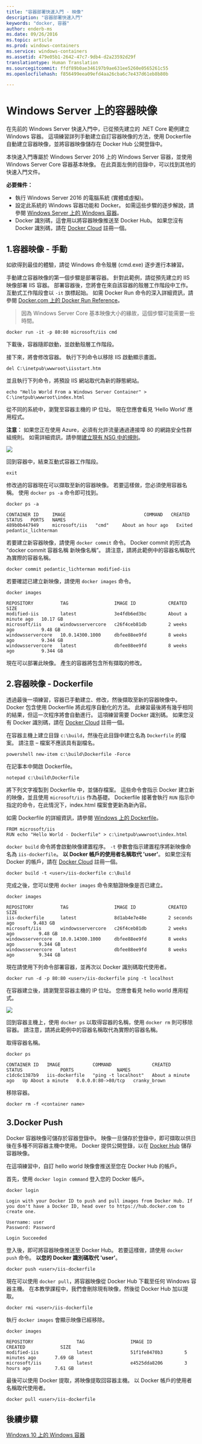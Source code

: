```yaml
---
title: "容器部署快速入門 - 映像"
description: "容器部署快速入門"
keywords: "docker, 容器"
author: enderb-ms
ms.date: 09/26/2016
ms.topic: article
ms.prod: windows-containers
ms.service: windows-containers
ms.assetid: 479e05b1-2642-47c7-9db4-d2a23592d29f
translationtype: Human Translation
ms.sourcegitcommit: ffdf89b0ae346197b9ae631ee5260e0565261c55
ms.openlocfilehash: f856499eea09efd4aa26cba6c7e437d61eb8b80b

---
```


# Windows Server 上的容器映像

在先前的 Windows Server 快速入門中，已從預先建立的 .NET Core 範例建立 Windows 容器。 這項練習詳列手動建立自訂容器映像的方法，使用 Dockerfile 自動建立容器映像，並將容器映像儲存在 Docker Hub 公開登錄中。

本快速入門專屬於 Windows Server 2016 上的 Windows Server 容器，並使用 Windows Server Core 容器基本映像。 在此頁面左側的目錄中，可以找到其他的快速入門文件。

**必要條件：**

- 執行 Windows Server 2016 的電腦系統 (實體或虛擬)。
- 設定此系統的 Windows 容器功能和 Docker。 如需這些步驟的逐步解說，請參閱 [Windows Server 上的 Windows 容器](./quick_start_windows_server.md)。
- Docker 識別碼，這會用以將容器映像推送至 Docker Hub。 如果您沒有 Docker 識別碼，請在 [Docker Cloud]( https://cloud.docker.com/) 註冊一個。

## 1.容器映像 - 手動

如欲得到最佳的體驗，請從 Windows 命令殼層 (cmd.exe) 逐步進行本練習。

手動建立容器映像的第一個步驟是部署容器。 針對此範例，請從預先建立的 IIS 映像部署 IIS 容器。 部署容器後，您將會在來自該容器的殼層工作階段中工作。 互動式工作階段會以 `-it` 旗標起始。 如需 Docker Run 命令的深入詳細資訊，請參閱 [Docker.com 上的 Docker Run Reference]( https://docs.docker.com/engine/reference/run/)。 

> 因為 Windows Server Core 基本映像大小的緣故，這個步驟可能需要一些時間。

```none
docker run -it -p 80:80 microsoft/iis cmd
```

下載後，容器隨即啟動，並啟動殼層工作階段。

接下來，將會修改容器。 執行下列命令以移除 IIS 啟動顯示畫面。

```none
del C:\inetpub\wwwroot\iisstart.htm
```

並且執行下列命令，將預設 IIS 網站取代為新的靜態網站。

```none
echo "Hello World From a Windows Server Container" > C:\inetpub\wwwroot\index.html
```

從不同的系統中，瀏覽至容器主機的 IP 位址。 現在您應會看見 ‘Hello World’ 應用程式。

**注意︰** 如果您正在使用 Azure，必須有允許流量通過連接埠 80 的網路安全性群組規則。 如需詳細資訊，請參閱[建立現有 NSG 中的規則]( https://azure.microsoft.com/en-us/documentation/articles/virtual-networks-create-nsg-arm-pportal/#create-rules-in-an-existing-nsg)。

![](media/hello.png)

回到容器中，結束互動式容器工作階段。

```none
exit
```

修改過的容器現在可以擷取至新的容器映像。 若要這樣做，您必須使用容器名稱。 使用 `docker ps -a` 命令即可找到。

```none
docker ps -a

CONTAINER ID     IMAGE                             COMMAND   CREATED             STATUS   PORTS   NAMES
489b0b447949     microsoft/iis   "cmd"     About an hour ago   Exited           pedantic_lichterman
```

若要建立新容器映像，請使用 `docker commit` 命令。 Docker commit 的形式為 “docker commit 容器名稱 新映像名稱”。 請注意，請將此範例中的容器名稱取代為實際的容器名稱。

```none
docker commit pedantic_lichterman modified-iis
```

若要確認已建立新映像，請使用 `docker images` 命令。  

```none
docker images

REPOSITORY          TAG                 IMAGE ID            CREATED              SIZE
modified-iis        latest              3e4fdb6ed3bc        About a minute ago   10.17 GB
microsoft/iis       windowsservercore   c26f4ceb81db        2 weeks ago          9.48 GB
windowsservercore   10.0.14300.1000     dbfee88ee9fd        8 weeks ago          9.344 GB
windowsservercore   latest              dbfee88ee9fd        8 weeks ago          9.344 GB
```

現在可以部署此映像。 產生的容器將包含所有擷取的修改。

## 2.容器映像 - Dockerfile

透過最後一項練習，容器已手動建立、修改，然後擷取至新的容器映像中。 Docker 包含使用 Dockerfile 將此程序自動化的方法。 此練習最後將有幾乎相同的結果，但這一次程序將會自動進行。 這項練習需要 Docker 識別碼。 如果您沒有 Docker 識別碼，請在 [Docker Cloud]( https://cloud.docker.com/) 註冊一個。

在容器主機上建立目錄 `c:\build`，然後在此目錄中建立名為 `Dockerfile` 的檔案。 請注意 – 檔案不應該具有副檔名。

```none
powershell new-item c:\build\Dockerfile -Force
```

在記事本中開啟 Dockerfile。

```none
notepad c:\build\Dockerfile
```

將下列文字複製到 Dockerfile 中，並儲存檔案。 這些命令會指示 Docker 建立新的映像，並且使用 `microsoft/iis` 作為基礎。 Dockerfile 接著會執行 `RUN` 指示中指定的命令，在此情況下，index.html 檔案會更新為新內容。 

如需 Dockerfile 的詳細資訊，請參閱 [Windows 上的 Dockerfile](../docker/manage_windows_dockerfile.md)。

```none
FROM microsoft/iis
RUN echo "Hello World - Dockerfile" > c:\inetpub\wwwroot\index.html
```

`docker build` 命令將會啟動映像建置程序。 `-t` 參數會指示建置程序將新映像命名為 `iis-dockerfile`。 **以 Docker 帳戶的使用者名稱取代 'user'**。 如果您沒有 Docker 的帳戶，請在 [Docker Cloud]( https://cloud.docker.com/) 註冊一個。

```none
docker build -t <user>/iis-dockerfile c:\Build
```

完成之後，您可以使用 `docker images` 命令來驗證映像是否已建立。

```none
docker images

REPOSITORY          TAG                 IMAGE ID            CREATED             SIZE
iis-dockerfile      latest              8d1ab4e7e48e        2 seconds ago       9.483 GB
microsoft/iis       windowsservercore   c26f4ceb81db        2 weeks ago         9.48 GB
windowsservercore   10.0.14300.1000     dbfee88ee9fd        8 weeks ago         9.344 GB
windowsservercore   latest              dbfee88ee9fd        8 weeks ago         9.344 GB
```

現在請使用下列命令部署容器，並再次以 Docker 識別碼取代使用者。

```none
docker run -d -p 80:80 <user>/iis-dockerfile ping -t localhost
```

在容器建立後，請瀏覽至容器主機的 IP 位址。 您應會看見 hello world 應用程式。

![](media/dockerfile2.png)

回到容器主機上，使用 `docker ps` 以取得容器的名稱，使用 `docker rm` 則可移除容器。 請注意，請將此範例中的容器名稱取代為實際的容器名稱。

取得容器名稱。

```none
docker ps

CONTAINER ID   IMAGE            COMMAND               CREATED              STATUS              PORTS                NAMES
c1dc6c1387b9   iis-dockerfile   "ping -t localhost"   About a minute ago   Up About a minute   0.0.0.0:80->80/tcp   cranky_brown
```

移除容器。

```none
docker rm -f <container name>
```

## 3.Docker Push

Docker 容器映像可儲存於容器登錄中。 映像一旦儲存於登錄中，即可擷取以供日後在多種不同容器主機中使用。 Docker 提供公開登錄，以在 [Docker Hub](https://hub.docker.com/) 儲存容器映像。

在這項練習中，自訂 hello world 映像會推送至您在 Docker Hub 的帳戶。

首先，使用 `docker login command` 登入您的 Docker 帳戶。

```none
docker login

Login with your Docker ID to push and pull images from Docker Hub. If you don't have a Docker ID, head over to https://hub.docker.com to create one.

Username: user
Password: Password

Login Succeeded
```

登入後，即可將容器映像推送至 Docker Hub。 若要這樣做，請使用 `docker push` 命令。 **以您的 Docker 識別碼取代 'user’**。 

```none
docker push <user>/iis-dockerfile
```

現在可以使用 `docker pull`，將容器映像從 Docker Hub 下載至任何 Windows 容器主機。 在本教學課程中，我們會刪除現有映像，然後從 Docker Hub 加以提取。 

```none
docker rmi <user>/iis-dockerfile
```

執行 `docker images` 會顯示映像已經移除。

```none
docker images

REPOSITORY                TAG                 IMAGE ID            CREATED             SIZE
modified-iis              latest              51f1fe8470b3        5 minutes ago       7.69 GB
microsoft/iis             latest              e4525dda8206        3 hours ago         7.61 GB
```

最後可以使用 Docker 提取，將映像提取回容器主機。 以 Docker 帳戶的使用者名稱取代使用者。 

```none
docker pull <user>/iis-dockerfile
```

## 後續步驟

[Windows 10 上的 Windows 容器](./quick_start_windows_10.md)



<!--HONumber=Oct16_HO4-->


